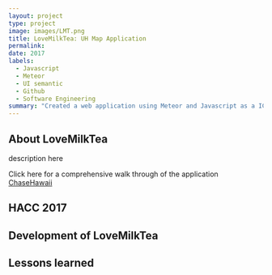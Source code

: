 ```yaml
---
layout: project
type: project
image: images/LMT.png
title: LoveMilkTea: UH Map Application
permalink: 
date: 2017
labels:
  - Javascript
  - Meteor
  - UI semantic
  - Github
  - Software Engineering
summary: "Created a web application using Meteor and Javascript as a ICS 314 project"
---
```


## About LoveMilkTea
<p>description here</p>

Click here for a comprehensive walk through of the application [<i class="github icon"></i>ChaseHawaii](https://chasehawaii.github.io/)
## HACC 2017
## Development of LoveMilkTea

## Lessons learned
